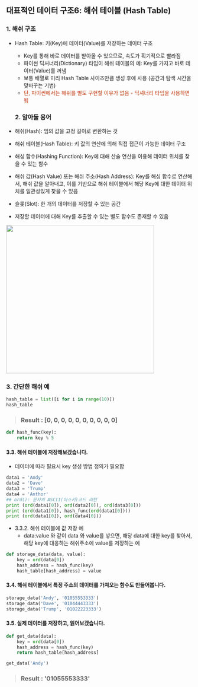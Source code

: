 ## 대표적인 데이터 구조6: 해쉬 테이블 (Hash Table)

### 1. 해쉬 구조
* Hash Table: 키(Key)에 데이터(Value)를 저장하는 데이터 구조
  - Key를 통해 바로 데이터를 받아올 수 있으므로, 속도가 획기적으로 빨라짐
  - 파이썬 딕셔너리(Dictionary) 타입이 해쉬 테이블의 예: Key를 가지고 바로 데이터(Value)를 꺼냄
  - 보통 배열로 미리 Hash Table 사이즈만큼 생성 후에 사용 (공간과 탐색 시간을 맞바꾸는 기법)
  - <font color='#BF360C'>단, 파이썬에서는 해쉬를 별도 구현할 이유가 없음 - 딕셔너리 타입을 사용하면 됨</font>


  ### 2. 알아둘 용어
* 해쉬(Hash): 임의 값을 고정 길이로 변환하는 것
* 해쉬 테이블(Hash Table): 키 값의 연산에 의해 직접 접근이 가능한 데이터 구조
* 해싱 함수(Hashing Function): Key에 대해 산술 연산을 이용해 데이터 위치를 찾을 수 있는 함수
* 해쉬 값(Hash Value) 또는 해쉬 주소(Hash Address): Key를 해싱 함수로 연산해서, 해쉬 값을 알아내고, 이를 기반으로 해쉬 테이블에서 해당 Key에 대한 데이터 위치를 일관성있게 찾을 수 있음
* 슬롯(Slot): 한 개의 데이터를 저장할 수 있는 공간
* 저장할 데이터에 대해 Key를 추출할 수 있는 별도 함수도 존재할 수 있음
<img src="https://www.fun-coding.org/00_Images/hash.png" width=400 />


### 3. 간단한 해쉬 예

```python
hash_table = list([i for i in range(10)])
hash_table
```

> ### Result : [0, 0, 0, 0, 0, 0, 0, 0, 0, 0]

```python
def hash_func(key):
    return key % 5
```


#### 3.3. 해쉬 테이블에 저장해보겠습니다.
- 데이터에 따라 필요시 key 생성 방법 정의가 필요함

```python
data1 = 'Andy'
data2 = 'Dave'
data3 = 'Trump'
data4 = 'Anthor'
## ord(): 문자의 ASCII(아스키)코드 리턴
print (ord(data1[0]), ord(data2[0]), ord(data3[0]))
print (ord(data1[0]), hash_func(ord(data1[0])))
print (ord(data1[0]), ord(data4[0]))
```


- 3.3.2. 해쉬 테이블에 값 저장 예
  - data:value 와 같이 data 와 value를 넣으면, 해당 data에 대한 key를 찾아서, 해당 key에 대응하는 해쉬주소에 value를 저장하는 예

```python
def storage_data(data, value):
    key = ord(data[0])
    hash_address = hash_func(key)
    hash_table[hash_address] = value
```

#### 3.4. 해쉬 테이블에서 특정 주소의 데이터를 가져오는 함수도 만들어봅니다.

```python
storage_data('Andy', '01055553333')
storage_data('Dave', '01044443333')
storage_data('Trump', '01022223333')
```

#### 3.5. 실제 데이터를 저장하고, 읽어보겠습니다.
```python
def get_data(data):
    key = ord(data[0])
    hash_address = hash_func(key)
    return hash_table[hash_address]
```
```python
get_data('Andy')
```

> ### Result : '01055553333'
